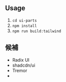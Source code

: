 ## Usage

1. `cd ui-parts`
2. `npm install`
3. `npm run build:tailwind`

## 候補

- Radix UI
- shadcdn/ui
- Tremor
-

